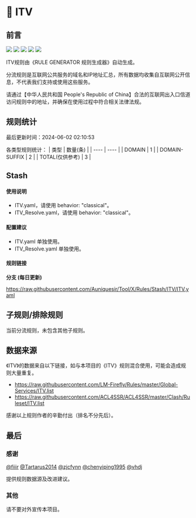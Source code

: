 # 🧸 ITV

## 前言

![](https://shields.io/badge/-移除重复规则-ff69b4) ![](https://shields.io/badge/-DOMAIN与DOMAIN--SUFFIX合并-green) ![](https://shields.io/badge/-DOMAIN--SUFFIX间合并-critical) ![](https://shields.io/badge/-DOMAIN--SUFFIX与DOMAIN--KEYWORD合并-blue) ![](https://shields.io/badge/-IP--CIDR(6)合并-blueviolet) 

ITV规则由《RULE GENERATOR 规则生成器》自动生成。

分流规则是互联网公共服务的域名和IP地址汇总，所有数据均收集自互联网公开信息，不代表我们支持或使用这些服务。

请通过【中华人民共和国 People's Republic of China】合法的互联网出入口信道访问规则中的地址，并确保在使用过程中符合相关法律法规。

## 规则统计

最后更新时间：2024-06-02 02:10:53

各类型规则统计：
| 类型 | 数量(条)  | 
| ---- | ----  |
| DOMAIN | 1  | 
| DOMAIN-SUFFIX | 2  | 
| TOTAL(仅供参考) | 3  | 


## Stash 

#### 使用说明
- ITV.yaml，请使用 behavior: "classical"。
- ITV_Resolve.yaml，请使用 behavior: "classical"。

#### 配置建议
- ITV.yaml 单独使用。
- ITV_Resolve.yaml 单独使用。

#### 规则链接
**分支 (每日更新)**

https://raw.githubusercontent.com/Auniquesir/Tool/X/Rules/Stash/ITV/ITV.yaml











## 子规则/排除规则


当前分流规则，未包含其他子规则。

## 数据来源

《ITV》的数据来自以下链接，如与本项目的《ITV》规则混合使用，可能会造成规则大量重复。

- https://raw.githubusercontent.com/LM-Firefly/Rules/master/Global-Services/ITV.list
- https://raw.githubusercontent.com/ACL4SSR/ACL4SSR/master/Clash/Ruleset/ITV.list


感谢以上规则作者的辛勤付出（排名不分先后）。

## 最后

### 感谢

[@fiiir](https://github.com/fiiir) [@Tartarus2014](https://github.com/Tartarus2014) [@zjcfynn](https://github.com/zjcfynn) [@chenyiping1995](https://github.com/chenyiping1995) [@vhdj](https://github.com/vhdj)

提供规则数据源及改进建议。

### 其他

请不要对外宣传本项目。
